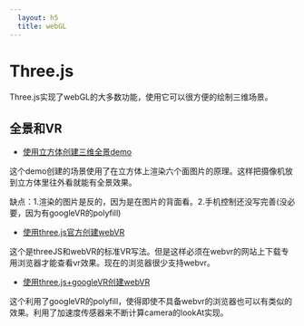 ```yaml
---
  layout: h5
  title: webGL
---
```


# Three.js

Three.js实现了webGL的大多数功能，使用它可以很方便的绘制三维场景。

## 全景和VR


+ [使用立方体创建三维全景demo](threejs.html)

这个demo创建的场景使用了在立方体上渲染六个面图片的原理。这样把摄像机放到立方体里往外看就能有全景效果。

缺点：1.渲染的图片是反的，因为是在图片的背面看。2.手机控制还没写完善(没必要，因为有googleVR的polyfill)

+ [使用three.js官方创建webVR](vr.html)

这个是threeJS和webVR的标准VR写法。但是这样必须在webvr的网站上下载专用浏览器才能查看vr效果。现在的浏览器很少支持webvr。

+ [使用three.js+googleVR创建webVR](vr-polyfill.html)

这个利用了googleVR的polyfill，使得即使不具备webvr的浏览器也可以有类似的效果。利用了加速度传感器来不断计算camera的lookAt实现。



